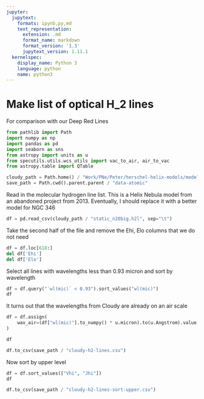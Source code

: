 ```yaml
---
jupyter:
  jupytext:
    formats: ipynb,py,md
    text_representation:
      extension: .md
      format_name: markdown
      format_version: '1.3'
      jupytext_version: 1.11.1
  kernelspec:
    display_name: Python 3
    language: python
    name: python3
---
```


# Make list of optical H_2 lines

For comparison with our Deep Red Lines

```python
from pathlib import Path
import numpy as np
import pandas as pd
import seaborn as sns
from astropy import units as u
from specutils.utils.wcs_utils import vac_to_air, air_to_vac
from astropy.table import QTable
```

```python
cloudy_path = Path.home() / "Work/PNe/Peter/herschel-helix-models/models/static/"
save_path = Path.cwd().parent.parent / "data-atomic"
```

Read in the molecular hydrogen line list.  This is a Helix Nebula model from an abandoned project from 2013. Eventually, I should replace it with a better model for NGC 346

```python
df = pd.read_csv(cloudy_path / "static_n20big.h2l", sep="\t")
```

Take the second half of the file and remove the Ehi, Elo columns that we do not need

```python
df = df.loc[618:]
del df['Ehi']
del df['Elo']
```

Select all lines with wavelengths less than 0.93 micron and sort by wavelength

```python
df = df.query("`wl(mic)` < 0.93").sort_values("wl(mic)")
df
```

It turns out that the wavelengths from Cloudy are already on an air scale

```python
df = df.assign(
    wav_air=(df["wl(mic)"].to_numpy() * u.micron).to(u.Angstrom).value,
)
```

```python
df
```

```python
df.to_csv(save_path / "cloudy-h2-lines.csv")
```

Now sort by upper level 

```python
df = df.sort_values(["Vhi", "Jhi"])
df
```

```python
df.to_csv(save_path / "cloudy-h2-lines-sort-upper.csv")
```

```python
    
```
